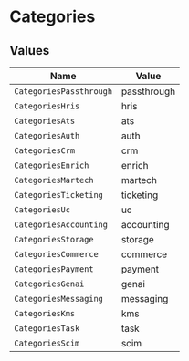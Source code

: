 # Categories


## Values

| Name                    | Value                   |
| ----------------------- | ----------------------- |
| `CategoriesPassthrough` | passthrough             |
| `CategoriesHris`        | hris                    |
| `CategoriesAts`         | ats                     |
| `CategoriesAuth`        | auth                    |
| `CategoriesCrm`         | crm                     |
| `CategoriesEnrich`      | enrich                  |
| `CategoriesMartech`     | martech                 |
| `CategoriesTicketing`   | ticketing               |
| `CategoriesUc`          | uc                      |
| `CategoriesAccounting`  | accounting              |
| `CategoriesStorage`     | storage                 |
| `CategoriesCommerce`    | commerce                |
| `CategoriesPayment`     | payment                 |
| `CategoriesGenai`       | genai                   |
| `CategoriesMessaging`   | messaging               |
| `CategoriesKms`         | kms                     |
| `CategoriesTask`        | task                    |
| `CategoriesScim`        | scim                    |